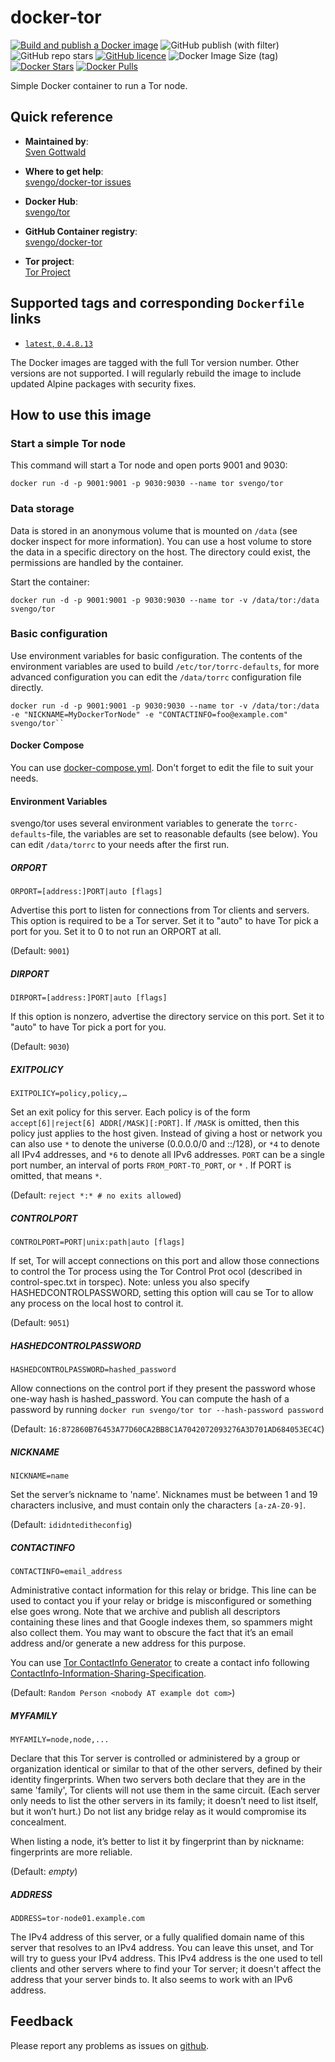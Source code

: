 # docker-tor

[![Build and publish a Docker image](https://github.com/svengo/docker-tor/actions/workflows/publish-docker.yml/badge.svg)](https://github.com/svengo/docker-tor/actions/workflows/publish-docker.yml)
![GitHub publish (with filter)](https://img.shields.io/github/v/release/svengo/docker-tor)
![GitHub repo stars](https://img.shields.io/github/stars/svengo/docker-tor?label=repo%20stars)
[![GitHub licence](https://img.shields.io/github/license/svengo/docker-tor.svg)](https://github.com/svengo/docker-tor/blob/master/LICENSE)
![Docker Image Size (tag)](https://img.shields.io/docker/image-size/svengo/tor/latest)
[![Docker Stars](https://img.shields.io/docker/stars/svengo/tor)](https://hub.docker.com/r/svengo/tor)
[![Docker Pulls](https://img.shields.io/docker/pulls/svengo/tor)](https://hub.docker.com/r/svengo/tor)

Simple Docker container to run a Tor node.

## Quick reference

- **Maintained by**:  
  [Sven Gottwald](https://github.com/svengo/)

- **Where to get help**:  
  [svengo/docker-tor issues](https://github.com/svengo/docker-tor/issues)

- **Docker Hub**:  
  [svengo/tor](https://hub.docker.com/r/svengo/tor)

- **GitHub Container registry**:  
  [svengo/docker-tor](https://github.com/svengo/docker-tor/pkgs/container/tor)

- **Tor project**:  
  [Tor Project](https://www.torproject.org/)

## Supported tags and corresponding `Dockerfile` links

- [`latest`, `0.4.8.13`](https://github.com/svengo/docker-tor/blob/114b0d0a29a0dc4d6a4164df42acba99b2879272/Dockerfile)

The Docker images are tagged with the full Tor version number. Other versions are not supported.
I will regularly rebuild the image to include updated Alpine packages with security fixes.

## How to use this image

### Start a simple Tor node

This command will start a Tor node and open ports 9001 and 9030:

``` console
docker run -d -p 9001:9001 -p 9030:9030 --name tor svengo/tor
```

### Data storage

Data is stored in an anonymous volume that is mounted on ``/data`` (see docker inspect for more information). You can use a host volume to store the data in a specific directory on the host. The directory could exist, the permissions are handled by the container.

Start the container:

``` console
docker run -d -p 9001:9001 -p 9030:9030 --name tor -v /data/tor:/data svengo/tor
```

### Basic configuration

Use environment variables for basic configuration. The contents of the environment variables are used to build `/etc/tor/torrc-defaults`, for more advanced configuration you can edit the `/data/torrc` configuration file directly.

``` console
docker run -d -p 9001:9001 -p 9030:9030 --name tor -v /data/tor:/data -e "NICKNAME=MyDockerTorNode" -e "CONTACTINFO=foo@example.com" svengo/tor``
```

#### Docker Compose

You can use [docker-compose.yml](https://github.com/svengo/docker-tor/blob/main/docker-compose.yml). Don't forget to edit the file to suit your needs.

#### Environment Variables

svengo/tor uses several environment variables to generate the ``torrc-defaults``-file, the variables are set to reasonable defaults (see below). You can edit ``/data/torrc`` to your needs after the first run.

##### ORPORT

`ORPORT=[address:]PORT|auto [flags]`

Advertise this port to listen for connections from Tor clients and servers. This option is required to be a Tor server. Set it to "auto" to have Tor pick a port for you. Set it to 0 to not run an ORPORT at all.

(Default: ``9001``)

##### DIRPORT

`DIRPORT=[address:]PORT|auto [flags]`

If this option is nonzero, advertise the directory service on this port. Set it to "auto" to have Tor pick a port for you.

(Default: ``9030``)

##### EXITPOLICY

`EXITPOLICY=policy,policy,…`

Set an exit policy for this server. Each policy is of the form `accept[6]|reject[6] ADDR[/MASK][:PORT]`. If `/MASK` is omitted, then this policy just applies to the host given. Instead of giving a host or network you can also use `*` to denote the universe (0.0.0.0/0 and ::/128), or `*4` to denote all IPv4 addresses, and `*6` to denote all IPv6 addresses. `PORT` can be a single port number, an interval of ports `FROM_PORT-TO_PORT`, or `*` . If PORT is omitted, that means `*`.

(Default: ``reject *:* # no exits allowed``)

##### CONTROLPORT

`CONTROLPORT=PORT|unix:path|auto [flags]`

If set, Tor will accept connections on this port and allow those connections to control the Tor process using the Tor Control Prot
ocol (described in control-spec.txt in torspec). Note: unless you also specify HASHEDCONTROLPASSWORD, setting this option will cau
se Tor to allow any process on the local host to control it.

(Default: ``9051``)

##### HASHEDCONTROLPASSWORD

`HASHEDCONTROLPASSWORD=hashed_password`

Allow connections on the control port if they present the password whose one-way hash is hashed_password. You can compute the hash of a password by running ``docker run svengo/tor tor --hash-password password``

(Default: ``16:872860B76453A77D60CA2BB8C1A7042072093276A3D701AD684053EC4C``)

##### NICKNAME

`NICKNAME=name`

Set the server’s nickname to 'name'. Nicknames must be between 1 and 19 characters inclusive, and must contain only the characters ``[a-zA-Z0-9]``.

(Default: ``ididnteditheconfig``)

##### CONTACTINFO

`CONTACTINFO=email_address`

Administrative contact information for this relay or bridge. This line can be used to contact you if your relay or bridge is misconfigured or something else goes wrong. Note that we archive and publish all descriptors containing these lines and that Google indexes them, so spammers might also collect them. You may want to obscure the fact that it’s an email address and/or generate a new address for this purpose.

You can use [Tor ContactInfo Generator](https://torcontactinfogenerator.netlify.app/) to create a contact info following [ContactInfo-Information-Sharing-Specification](https://nusenu.github.io/ContactInfo-Information-Sharing-Specification/).

(Default: ``Random Person <nobody AT example dot com>``)

##### MYFAMILY

`MYFAMILY=node,node,...`

Declare that this Tor server is controlled or administered by a group or organization identical or similar to that of the other servers, defined by their identity fingerprints. When two servers both declare that they are in the same 'family', Tor clients will not use them in the same circuit. (Each server only needs to list the other servers in its family; it doesn’t need to list itself, but it won’t hurt.) Do not list any bridge relay as it would compromise its concealment.

When listing a node, it’s better to list it by fingerprint than by nickname: fingerprints are more reliable.

(Default: *empty*)

##### ADDRESS

`ADDRESS=tor-node01.example.com`

The IPv4 address of this server, or a fully qualified domain name of this server that resolves to an IPv4 address.  You can leave this unset, and Tor will try to guess your IPv4 address.  This IPv4 address is the one used to tell clients and other servers where to find your Tor server; it doesn't affect the address that your server binds to.  It also seems to work with an IPv6 address.

## Feedback

Please report any problems as issues on [github](https://github.com/svengo/docker-tor/issues).
